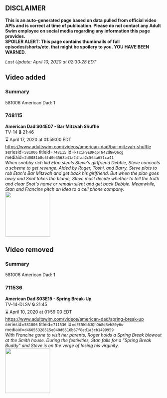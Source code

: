 ## DISCLAIMER
**This is an auto-generated page based on data pulled from official video APIs and is correct at time of publication. Please do not contact any Adult Swim employee on social media regarding any information this page provides.**  
**SPOILER ALERT: This page contains thumbnails of full episodes/shorts/etc. that might be spoilery to you. YOU HAVE BEEN WARNED.**  

_Last Update: April 10, 2020 at 02:30:28 EDT_
## Video added
### Summary
581006 American Dad: 1  
### 748115
**American Dad S04E07 - Bar Mitzvah Shuffle**  
TV-14 🔒 21:46  
⌛ April 17, 2020 at 01:59:00 EDT  
https://www.adultswim.com/videos/american-dad/bar-mitzvah-shuffle  
seriesid=`581006` titleid=`748115` id=`kTciP9EDRq6TN42dNwQacg` mediaid=`2d0081b8c6fd0e3568b41a24faa2c564a651ca41`  
_When snobby rich kid Etan steals Steve's girlfriend Debbie, Steve concocts a scheme to get revenge. Aided by Roger, Toshi, and Barry, Steve plots to rob Etan's Bar Mitzvah and get back his girlfriend. But when the plan goes awry and Snot takes the blame, Steve must decide whether to tell the truth and clear Snot's name or remain silent and get back Debbie. Meanwhile, Stan and Francine pitch an idea to a cell phone company._  
<a href="https://i.cdn.turner.com/adultswim/big/image-upload/thumbnails/thumb-2_image-152761985560312.jpg"><img src="https://i.cdn.turner.com/adultswim/big/image-upload/thumbnails/thumb-2_image-152761985560312.jpg" height="144px" /></a>
## Video removed
### Summary
581006 American Dad: 1  
### 711536
**American Dad S03E15 - Spring Break-Up**  
TV-14-DLSV 🔒 21:45  
⌛ April 10, 2020 at 01:59:00 EDT  
https://www.adultswim.com/videos/american-dad/spring-break-up  
seriesid=`581006` titleid=`711536` id=`qEt5Wa6JQhOA8qBvh80y6w` mediaid=`d46055328515e040d6516b67f8ed1a3cb1499959`  
_With Francine gone to visit her parents, Roger holds a Spring Break blowout at the Smith house. During the festivities, Stan falls for a "Spring Break Buddy" and Steve is on the verge of losing his virginity._  
<a href="https://i.cdn.turner.com/adultswim/big/image-upload/thumbnails/thumb-2_image-151994046674915.jpg"><img src="https://i.cdn.turner.com/adultswim/big/image-upload/thumbnails/thumb-2_image-151994046674915.jpg" height="144px" /></a>
